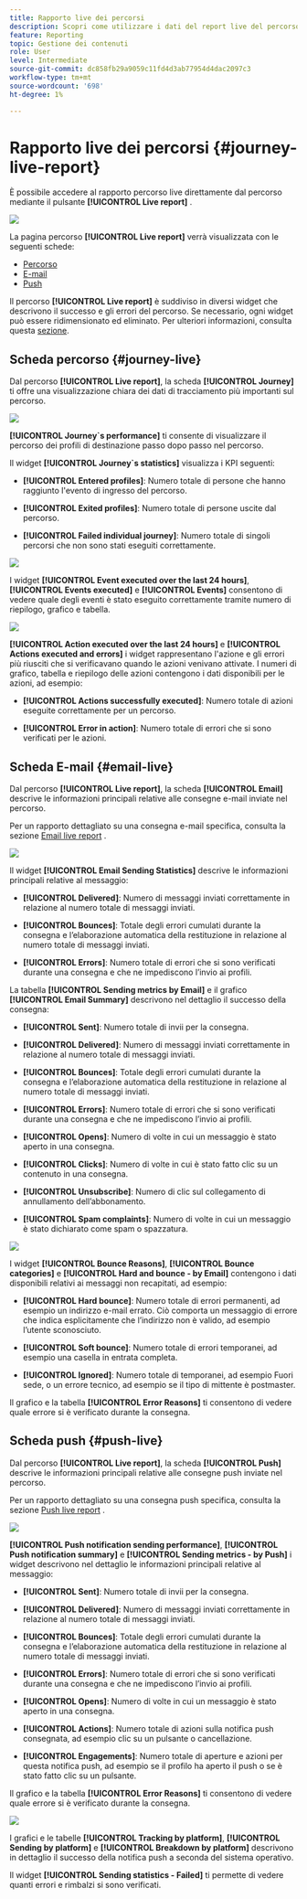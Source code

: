 ```yaml
---
title: Rapporto live dei percorsi
description: Scopri come utilizzare i dati del report live del percorso
feature: Reporting
topic: Gestione dei contenuti
role: User
level: Intermediate
source-git-commit: dc858fb29a9059c11fd4d3ab77954d4dac2097c3
workflow-type: tm+mt
source-wordcount: '698'
ht-degree: 1%

---
```


# Rapporto live dei percorsi {#journey-live-report}

È possibile accedere al rapporto percorso live direttamente dal percorso mediante il pulsante **[!UICONTROL Live report]** .

![](../assets/report_1.png)

La pagina percorso **[!UICONTROL Live report]** verrà visualizzata con le seguenti schede:

* [Percorso](#journey-live)
* [E-mail](#email-live)
* [Push](#push-live)

Il percorso **[!UICONTROL Live report]** è suddiviso in diversi widget che descrivono il successo e gli errori del percorso. Se necessario, ogni widget può essere ridimensionato ed eliminato. Per ulteriori informazioni, consulta questa [sezione](live-report.md#modify-dashboard).

## Scheda percorso {#journey-live}

Dal percorso **[!UICONTROL Live report]**, la scheda **[!UICONTROL Journey]** ti offre una visualizzazione chiara dei dati di tracciamento più importanti sul percorso.

![](../assets/report_journey_2.png)

**[!UICONTROL Journey`s performance]** ti consente di visualizzare il percorso dei profili di destinazione passo dopo passo nel percorso.

Il widget **[!UICONTROL Journey`s statistics]** visualizza i KPI seguenti:

* **[!UICONTROL Entered profiles]**: Numero totale di persone che hanno raggiunto l&#39;evento di ingresso del percorso.

* **[!UICONTROL Exited profiles]**: Numero totale di persone uscite dal percorso.

* **[!UICONTROL Failed individual journey]**: Numero totale di singoli percorsi che non sono stati eseguiti correttamente.

![](../assets/report_journey_3.png)

I widget **[!UICONTROL Event executed over the last 24 hours]**, **[!UICONTROL Events executed]** e **[!UICONTROL Events]** consentono di vedere quale degli eventi è stato eseguito correttamente tramite numero di riepilogo, grafico e tabella.

![](../assets/report_journey_4.png)

**[!UICONTROL Action executed over the last 24 hours]** e  **[!UICONTROL Actions executed and errors]** i widget rappresentano l&#39;azione e gli errori più riusciti che si verificavano quando le azioni venivano attivate. I numeri di grafico, tabella e riepilogo delle azioni contengono i dati disponibili per le azioni, ad esempio:

* **[!UICONTROL Actions successfully executed]**: Numero totale di azioni eseguite correttamente per un percorso.

* **[!UICONTROL Error in action]**: Numero totale di errori che si sono verificati per le azioni.

## Scheda E-mail {#email-live}

Dal percorso **[!UICONTROL Live report]**, la scheda **[!UICONTROL Email]** descrive le informazioni principali relative alle consegne e-mail inviate nel percorso.

Per un rapporto dettagliato su una consegna e-mail specifica, consulta la sezione [Email live report](email-live-report.md) .

![](../assets/report_email_1.png)

Il widget **[!UICONTROL Email Sending Statistics]** descrive le informazioni principali relative al messaggio:

* **[!UICONTROL Delivered]**: Numero di messaggi inviati correttamente in relazione al numero totale di messaggi inviati.

* **[!UICONTROL Bounces]**: Totale degli errori cumulati durante la consegna e l’elaborazione automatica della restituzione in relazione al numero totale di messaggi inviati.

* **[!UICONTROL Errors]**: Numero totale di errori che si sono verificati durante una consegna e che ne impediscono l’invio ai profili.

La tabella **[!UICONTROL Sending metrics by Email]** e il grafico **[!UICONTROL Email Summary]** descrivono nel dettaglio il successo della consegna:

* **[!UICONTROL Sent]**: Numero totale di invii per la consegna.

* **[!UICONTROL Delivered]**: Numero di messaggi inviati correttamente in relazione al numero totale di messaggi inviati.

* **[!UICONTROL Bounces]**: Totale degli errori cumulati durante la consegna e l’elaborazione automatica della restituzione in relazione al numero totale di messaggi inviati.

* **[!UICONTROL Errors]**: Numero totale di errori che si sono verificati durante una consegna e che ne impediscono l’invio ai profili.

* **[!UICONTROL Opens]**: Numero di volte in cui un messaggio è stato aperto in una consegna.

* **[!UICONTROL Clicks]**: Numero di volte in cui è stato fatto clic su un contenuto in una consegna.

* **[!UICONTROL Unsubscribe]**: Numero di clic sul collegamento di annullamento dell’abbonamento.

* **[!UICONTROL Spam complaints]**: Numero di volte in cui un messaggio è stato dichiarato come spam o spazzatura.

![](../assets/report_email_2.png)

I widget **[!UICONTROL Bounce Reasons]**, **[!UICONTROL Bounce categories]** e **[!UICONTROL Hard and bounce - by Email]** contengono i dati disponibili relativi ai messaggi non recapitati, ad esempio:

* **[!UICONTROL Hard bounce]**: Numero totale di errori permanenti, ad esempio un indirizzo e-mail errato. Ciò comporta un messaggio di errore che indica esplicitamente che l’indirizzo non è valido, ad esempio l’utente sconosciuto.

* **[!UICONTROL Soft bounce]**: Numero totale di errori temporanei, ad esempio una casella in entrata completa.

* **[!UICONTROL Ignored]**: Numero totale di temporanei, ad esempio Fuori sede, o un errore tecnico, ad esempio se il tipo di mittente è postmaster.

Il grafico e la tabella **[!UICONTROL Error Reasons]** ti consentono di vedere quale errore si è verificato durante la consegna.

## Scheda push {#push-live}

Dal percorso **[!UICONTROL Live report]**, la scheda **[!UICONTROL Push]** descrive le informazioni principali relative alle consegne push inviate nel percorso.

Per un rapporto dettagliato su una consegna push specifica, consulta la sezione [Push live report](push-live-report.md) .

![](../assets/report_push_1.png)

**[!UICONTROL Push notification sending performance]**,  **[!UICONTROL Push notification summary]** e  **[!UICONTROL Sending metrics - by Push]** i widget descrivono nel dettaglio le informazioni principali relative al messaggio:

* **[!UICONTROL Sent]**: Numero totale di invii per la consegna.

* **[!UICONTROL Delivered]**: Numero di messaggi inviati correttamente in relazione al numero totale di messaggi inviati.

* **[!UICONTROL Bounces]**: Totale degli errori cumulati durante la consegna e l’elaborazione automatica della restituzione in relazione al numero totale di messaggi inviati.

* **[!UICONTROL Errors]**: Numero totale di errori che si sono verificati durante una consegna e che ne impediscono l’invio ai profili.

* **[!UICONTROL Opens]**: Numero di volte in cui un messaggio è stato aperto in una consegna.

* **[!UICONTROL Actions]**: Numero totale di azioni sulla notifica push consegnata, ad esempio clic su un pulsante o cancellazione.

* **[!UICONTROL Engagements]**: Numero totale di aperture e azioni per questa notifica push, ad esempio se il profilo ha aperto il push o se è stato fatto clic su un pulsante.

Il grafico e la tabella **[!UICONTROL Error Reasons]** ti consentono di vedere quale errore si è verificato durante la consegna.

![](../assets/report_push_2.png)

I grafici e le tabelle **[!UICONTROL Tracking by platform]**, **[!UICONTROL Sending by platform]** e **[!UICONTROL Breakdown by platform]** descrivono in dettaglio il successo della notifica push a seconda del sistema operativo.

Il widget **[!UICONTROL Sending statistics - Failed]** ti permette di vedere quanti errori e rimbalzi si sono verificati.

